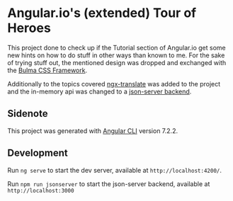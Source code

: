 # Angular.io's (extended) Tour of Heroes
This project done to check up if the Tutorial section of Angular.io get some new hints on how to do stuff in other ways than known to me. For the sake of trying stuff out, the mentioned design was dropped and exchanged with the [Bulma CSS Framework](https://bulma.io).

Additionally to the topics covered [ngx-translate](https://github.com/ngx-translate/core) was added to the project and the in-memory api was changed to a [json-server backend](https://github.com/ngx-translate/core).

## Sidenote

This project was generated with [Angular CLI](https://github.com/angular/angular-cli) version 7.2.2.

## Development
Run `ng serve` to start the dev server, available at `http://localhost:4200/`.

Run `npm run jsonserver` to start the json-server backend, available at `http://localhost:3000`
